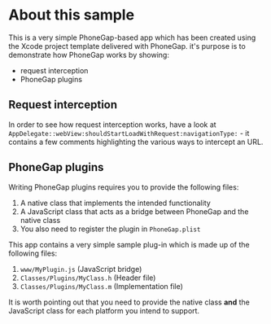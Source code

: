 # About this sample #

This is a very simple PhoneGap-based app which has been created using the Xcode project template delivered with PhoneGap. it's purpose is to demonstrate how PhoneGap works by showing:

* request interception
* PhoneGap plugins

## Request interception ##

In order to see how request interception works, have a look at `AppDelegate::webView:shouldStartLoadWithRequest:navigationType:` - it contains a few comments highlighting the various ways to intercept an URL.

## PhoneGap plugins ##

Writing PhoneGap plugins requires you to provide the following files:

1. A native class that implements the intended functionality
2. A JavaScript class that acts as a bridge between PhoneGap and the native class
3. You also need to register the plugin in `PhoneGap.plist`

This app contains a very simple sample plug-in which is made up of the following files:

1. `www/MyPlugin.js` (JavaScript bridge)
2. `Classes/Plugins/MyClass.h`  (Header file)
3. `Classes/Plugins/MyClass.m` (Implementation file)

It is worth pointing out that you need to provide the native class **and** the JavaScript class for each platform you intend to support.
